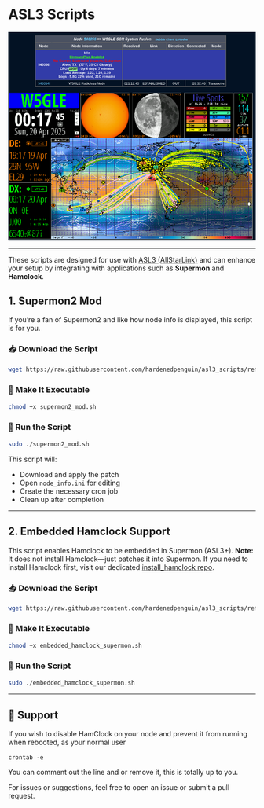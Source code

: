 # ASL3 Scripts
![Supermon2 with Embedded Hamclock](https://github.com/hardenedpenguin/asl3_scripts/blob/main/supermon2_mod%2Bhamclock.png)

---
These scripts are designed for use with [ASL3 (AllStarLink)](https://www.allstarlink.org/) and can enhance your setup by integrating with applications such as **Supermon** and **Hamclock**.

## 1. Supermon2 Mod

If you’re a fan of Supermon2 and like how node info is displayed, this script is for you.

### 📥 Download the Script
```bash
wget https://raw.githubusercontent.com/hardenedpenguin/asl3_scripts/refs/heads/main/supermon2_mod.sh
```

### 🔧 Make It Executable
```bash
chmod +x supermon2_mod.sh
```

### 🚀 Run the Script
```bash
sudo ./supermon2_mod.sh
```

This script will:
- Download and apply the patch
- Open `node_info.ini` for editing
- Create the necessary cron job
- Clean up after completion

---

## 2. Embedded Hamclock Support

This script enables Hamclock to be embedded in Supermon (ASL3+). **Note:** It does not install Hamclock—just patches it into Supermon. If you need to install Hamclock first, visit our dedicated [install_hamclock repo](https://github.com/hardenedpenguin/install_hamclock).

### 📥 Download the Script
```bash
wget https://raw.githubusercontent.com/hardenedpenguin/asl3_scripts/refs/heads/main/embedded_hamclock_supermon.sh
```

### 🔧 Make It Executable
```bash
chmod +x embedded_hamclock_supermon.sh
```

### 🚀 Run the Script
```bash
sudo ./embedded_hamclock_supermon.sh
```

---

## 💬 Support
If you wish to disable HamClock on your node and prevent it from running when rebooted, as your normal user
```
crontab -e
```
You can comment out the line and or remove it, this is totally up to you.

For issues or suggestions, feel free to open an issue or submit a pull request.

